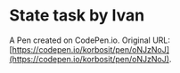 # State task by Ivan

A Pen created on CodePen.io. Original URL: [https://codepen.io/korbosit/pen/oNJzNoJ](https://codepen.io/korbosit/pen/oNJzNoJ).

